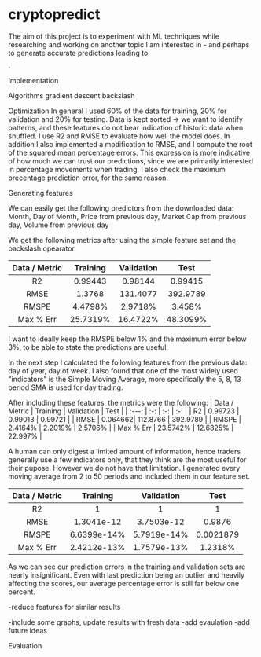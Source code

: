 # cryptopredict

The aim of this project is to experiment with ML techniques while researching and working on another topic I am interested in - and perhaps to generate accurate predictions leading to $$$$. 

Implementation

Algorithms
gradient descent
backslash

Optimization
In general I used 60% of the data for training, 20% for validation and 20% for testing.
Data is kept sorted -> we want to identify patterns, and these features do not bear indication of historic data when shuffled.
I use R2 and RMSE to evaluate how well the model does. In addition I also implemented a modification to RMSE, and I compute the root of the squared mean percentage errors. This expression is more indicative of how much we can trust our predictions, since we are primarily interested in percentage movements when trading. I also check the maximum precentage prediction error, for the same reason.

Generating features

We can easily get the following predictors from the downloaded data: Month, Day of Month, Price from previous day, Market Cap from previous day, Volume from previous day

We get the following metrics after using the simple feature set and the backslash opearator.

| Data / Metric | Training | Validation |   Test  |
|  :---:   |    :-:   |     :-:    |    :-:  |
|    R2    |  0.99443 |   0.98144  | 0.99415 |
|   RMSE   |  1.3768 |   131.4077   | 392.9789 |
|   RMSPE  |  4.4798% |   2.9718%   | 3.458% |
|   Max % Err  |  25.7319% |   16.4722%   | 48.3099% |

I want to ideally keep the RMSPE below 1% and the maximum error below 3%, to be able to state the predictions are useful.

In the next step I calculated the following features from the previous data: day of year, day of week. I also found that one of the most widely used "indicators" is the Simple Moving Average, more specifically the 5, 8, 13 period SMA is used for day trading.

After including these features, the metrics were the following:
| Data / Metric | Training | Validation |   Test  |
|  :---:   |    :-:   |     :-:    |    :-:  |
|    R2    |  0.99723 |   0.99013 | 0.99721 |
|   RMSE   |  0.064662|   112.8766   | 392.9789 |
|   RMSPE  |  2.4164% |   2.2019%   | 2.5706% |
|   Max % Err  |  23.5742% |   12.6825%   | 22.997% |

A human can only digest a limited amount of information, hence traders generally use a few indicators only, that they think are the most useful for their pupose. However we do not have that limitation. I generated every moving average from 2 to 50 periods and included them in our feature set.

| Data / Metric | Training | Validation |   Test  |
|  :---:   |    :-:   |     :-:    |    :-:  |
|    R2    | 1 | 1 | 1 |
|   RMSE   | 1.3041e-12 | 3.7503e-12 | 0.9876 |
|   RMSPE  |  6.6399e-14% | 5.7919e-14% | 0.0021879 |
|   Max % Err  |  2.4212e-13% | 1.7579e-13% | 1.2318% |

As we can see our prediction errors in the training and validation sets are nearly insignificant. Even with last prediction being an outlier and heavily affecting the scores, our average percentage error is still far below one percent.

-reduce features for similar results


-include some graphs, update results with fresh data
-add evaulation
-add future ideas


Evaluation
